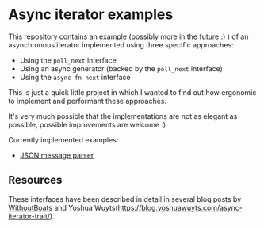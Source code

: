 # Async iterator examples
This repository contains an example (possibly more in the future :) ) of an asynchronous iterator implemented using three
specific approaches:
- Using the `poll_next` interface
- Using an async generator (backed by the `poll_next` interface)
- Using the `async fn next` interface

This is just a quick little project in which I wanted to find out how ergonomic to implement and performant these
approaches.

It's very much possible that the implementations are not as elegant as possible, possible improvements are welcome :)

Currently implemented examples:
- [JSON message parser](json-line-parser)

## Resources
These interfaces have been described in detail in several blog posts by [WithoutBoats](https://without.boats/blog/poll-next/)
and Yoshua Wuyts(https://blog.yoshuawuyts.com/async-iterator-trait/).
